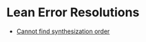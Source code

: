 # Lean Error Resolutions

* [Cannot find synthesization order](./errors/cannot-find-synthesization-order.md)
